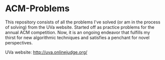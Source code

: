 ACM-Problems
============

This repository consists of all the problems I've solved (or am in the process of solving) from the UVa website.
Started off as practice problems for the annual ACM competition.
Now, it is an ongoing endeavor that fulfills my thirst for new algorithmic techniques and satisfies a penchant for novel perspectives. 

UVa website:
http://uva.onlinejudge.org/
